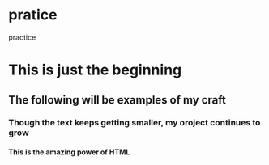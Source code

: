 # pratice
practice
<h1>This is just the beginning</h1>
<h2>The following will be examples of my craft</h2>
<h3>Though the text keeps getting smaller, my oroject continues to grow</3h> 
<h4>This is the amazing power of HTML</h4>

